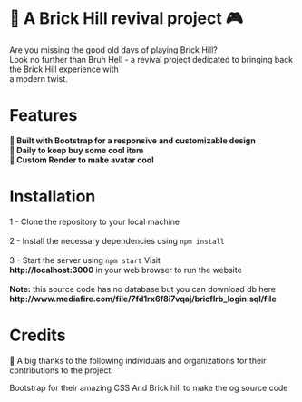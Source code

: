 <h1>🧱 A Brick Hill revival project 🎮</h1>

Are you missing the good old days of playing Brick Hill? <br>Look no further than Bruh Hell - a revival project dedicated to bringing back <br>the Brick Hill experience with <br>a modern twist.

<h1>Features</h1>
<b>
🔧 Built with Bootstrap for a responsive and customizable design 
<br>
🎉 Daily to keep buy some cool item
<br>
👕 Custom Render to make avatar cool
<br>
</b>

<h1>Installation </h1>
1 - Clone the repository to your local machine
<br>
<br>
2 - Install the necessary dependencies using <code>npm install</code>
<br>
<br>
3 - Start the server using <code>npm start</code> Visit <br>
<b>http://localhost:3000</b> in your web browser to run the website
<br>
<br>
<b>Note:</b> this source code has no database but you can download db here 
<b>http://www.mediafire.com/file/7fd1rx6f8i7vqaj/bricflrb_login.sql/file</b>
<h1>Credits</h1>

👏 A big thanks to the following individuals and organizations for their contributions to the project:

Bootstrap for their amazing CSS
And Brick hill to make the og source code

